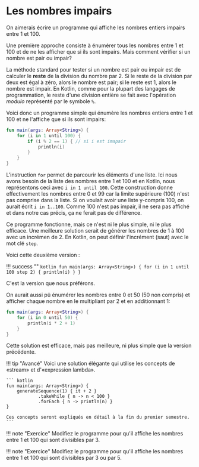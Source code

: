 # Les nombres impairs

On aimerais écrire un programme qui affiche les nombres entiers impairs entre 1 et 100.

Une première approche consiste à énumérer tous les nombres entre 1 et 100 et de ne les afficher que si ils sont impairs.
Mais comment vérifier si un nombre est pair ou impair?

La méthode standard pour tester si un nombre est pair ou impair est de calculer le **reste** de la division du nombre par 2.
Si le reste de la division par deux est égal à zéro, alors le nombre est pair; si le reste est 1, alors le nombre est impair.
En Kotlin, comme pour la plupart des langages de programmation, le reste d'une division entière se fait avec l'opération *modulo*
représenté par le symbole `%`.

Voici donc un programme simple qui énumère les nombres entiers entre 1 et 100 et ne l'affiche que si ils sont impairs:

``` kotlin
fun main(args: Array<String>) {
    for (i in 1 until 100) {
        if (i % 2 == 1) { // si i est imapair
            println(i)
        }
    }
}
```

L'instruction `for` permet de parcourir les éléments d'une liste. Ici nous avons besoin de la liste des nombres entre 1 et 100 et 
en Kotlin, nous représentons ceci avec `i in 1 until 100`. Cette construction donne effectivement les nombres entre 0 et 99 car
la limite supérieure (100) n'est pas comprise dans la liste. Si on voulait avoir une liste y-compris 100, on aurait écrit `i in 1..100`.
Comme 100 n'est pas impair, il ne sera pas affiché et dans notre cas précis, ça ne ferait pas de différence.

Ce programme fonctionne, mais ce n'est ni le plus simple, ni le plus efficace. Une meilleure solution serait de
générer les nombres de 1 à 100 avec un incrémen de 2. En Kotlin, on peut définir l'incrément (saut) avec le mot clé `step`.

Voici cette deuxième version :

!!! success ""
    ``` kotlin
    fun main(args: Array<String>) {
        for (i in 1 until 100 step 2) {
            println(i)
        }
    }
    ```

C'est la version que nous préférons.

On aurait aussi pû énumérer les nombres entre 0 et 50 (50 non compris) et afficher chaque nombre en le multipliant par 2 et en additionnant 1:

``` kotlin
fun main(args: Array<String>) {
    for (i in 0 until 50) {
        println(i * 2 + 1)
    }
}
```

Cette solution est efficace, mais pas meilleure, ni plus simple que la version précédente. 

!!! tip "Avancé"
    Voici une solution élégante qui utilise les concepts de «stream» et d'«expression lambda».

    ``` kotlin
    fun main(args: Array<String>) {
        generateSequence(1) { it + 2 }
                .takeWhile { n -> n < 100 }
                .forEach { n -> println(n) }
    }

    Ces concepts seront expliqués en détail à la fin du premier semestre.
    ```

!!! note "Exercice"
    Modifiez le programme pour qu'il affiche les nombres entre 1 et 100 qui sont divisibles par 3.

!!! note "Exercice"
    Modifiez le programme pour qu'il affiche les nombres entre 1 et 100 qui sont divisibles par 3 ou par 5.